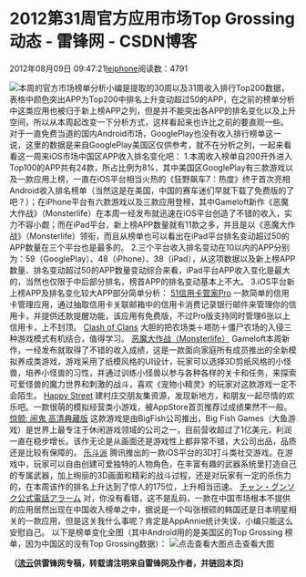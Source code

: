
# 2012第31周官方应用市场Top Grossing动态 - 雷锋网 - CSDN博客


2012年08月09日 09:47:21[leiphone](https://me.csdn.net/leiphone)阅读数：4791


![](http://www.leiphone.com/wp-content/uploads/2012/08/ud51.png)本周的官方市场榜单分析小编是提取的30周以及31周收入排行Top200数据，表格中颜色突出APP为Top200中排名上升变动超过50的APP，在之前的榜单分析中这类应用也被归于新上榜APP之列，但是并不能突出各APP的排名变化以及上升空间，所以从本周起改变一下分析方式，这样看起来也许比之前的要直观一些。
对于一直免费当道的国内Android市场，GooglePlay也没有收入排行榜单这一说，这里的数据是来自GooglePlay美国区仅供参考，就不在分析之列，一起来看看这一周来iOS市场中国区APP收入排名变化吧：
1.本周收入榜单自200开外进入Top100的APP共有24款，所占比例为8%，其中美国区GooglePlay有三款游戏以及一款应用上榜，一直在iOS平台相当火热的《狂野飙车7：热度》终于首次亮相Android收入排名榜单（当然这是在美国，中国的赛车迷们早就下载了免费版的了吧？）；在iPhone平台有六款游戏以及三款应用登榜，其中Gameloft新作《恶魔大作战》（Monsterlife）在本周一经发布就迅速在iOS平台创造了不错的收入，实力不容小觑；而在iPad平台，新上榜APP数量就有11款之多，并且是以《恶魔大作战》（Monsterlife）领衔，而且从榜单也可以看出在iPad平台排名变动超过50的APP数量在三个平台也是最多的。
2.三个平台收入排名变动在10以内的APP分别为：59（GooglePlay）、48（iPhone）、38（iPad），从这项数据以及新上榜APP数量、排名变动超过50的APP数量变动综合来看，iPad平台APP收入变化是最大的，当然也仅限于中后部分排名，榜首APP的排名变动基本上不大。
3.iOS平台新上榜APP及排名变化较大APP部分简单分析：
[51信用卡管家Pro](http://itunes.apple.com/cn/app/51xin-yong-ka-guan-jiapro/id548230692?mt=8)
一款简单的信用卡管理应用，通过抽取信用卡关联邮箱中的信用卡消费记录银行邮件来管理你的信用卡，并提供还款提醒功能，该应用有免费版，不过Pro版支持同时管理6张以上信用卡，上不封顶。
[Clash
 of Clans](http://itunes.apple.com/us/app/clash-of-clans/id529479190?mt=8&ign-mpt=uo%3D4)
大胆的把农场类＋塔防＋僵尸农场的入侵三种游戏模式有机结合，值得学习。
[恶魔大作战（Monsterlife）](http://itunes.apple.com/cn/app/id495995326)
Gameloft本周新作，一经发布就取得了不错的收入成绩，这是一款面向家庭所有成员推出的全新模拟养成类游戏，游戏采用了纸模风格的UI设计，玩家可以选择3D剪纸风格的小怪兽，培养小怪兽的习性，并通过训练小怪兽以参与各种各样的关卡和任务，来探索可爱怪兽的魔力世界和刺激的战斗，喜欢《宠物小精灵》的玩家对这款游戏一定不会陌生。
[Happy
 Street](http://itunes.apple.com/us/app/happy-street/id517545499?mt=8&ign-mpt=uo%3D4)
建村庄交朋友集资源，发现新地方，和朋友一起尽情的欢乐吧。一款很萌的模拟经营类小游戏，被AppStore首页推荐过成绩果然不一般。
[惊颤:
 闹鬼 高清典藏版](http://itunes.apple.com/cn/app/id519935150?mt=8)
这款游戏是由BigFish公司推出，Big Fish Games（大鱼游戏）是世界上最专注于休闲游戏领域的公司之一，目前营收超过了1亿美元，利润一直在稳步增长。该作无论是从画面还是游戏性上都非常不错，大公司出品，品质还是比较有保障的。
[乐斗派](http://itunes.apple.com/cn/app/id511843640)
腾讯推出的一款iOS平台的3D打斗类社交游戏。在游戏中，玩家可以自由创建可爱独特的人物角色，在丰富有趣的武器系统里打造自己的专属武器，加上绚丽的3D画面和精彩的战斗过程，还是对玩家有一定的杀伤力的，在本周该作的排名上升达到了惊人的175位，上升相当迅速。
[チャン・グンソク公式電話アラーム](http://itunes.apple.com/app/id546252642)
对，你没有看错，这不是乱码，一款在中国市场根本不提供的应用居然出现在中国收入榜单之中，据说是一个叫张根硕的韩国还是日本明星相关的一款应用，但是这关我什么事呢？肯定是AppAnnie统计失误，小编只能这么安慰自己。
以下是榜单变化全图（其中Android用的是美国区的Top Grossing 榜单，因为中国区的没有Top Grossing数据）：
![点击查看大图](http://www.leiphone.com/wp-content/uploads/2012/08/top-grossing.jpg)点击查看大图

**（****[流云](http://www.leiphone.com/author/%E6%B5%81%E4%BA%91)****供****雷锋网****专稿，转载请注明来自雷锋网及作者，并链回本页)**

